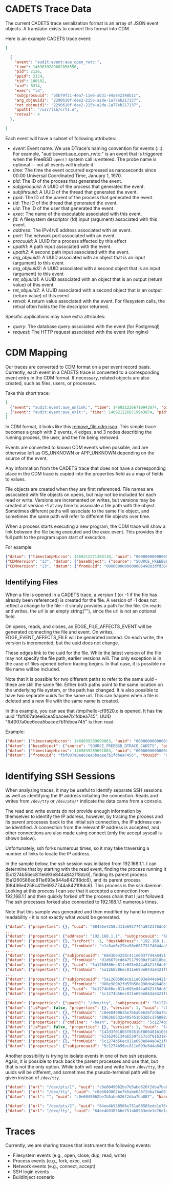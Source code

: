# CADETS Trace Data

The current CADETS trace serialization format is an array of JSON
event objects. A translator exists to convert this format into CDM.

Here is an example CADETS trace event:

```json
[

  {
	"event": "audit:event:aue_open_rwtc:",
	"time": 1469039289662056556,
	"pid": 2126,
	"ppid": 2124,
	"tid": 100102,
	"uid": 8314,
	"exec": "ld",
	"subjprocuuid": "b5b79f21-4ea7-11e6-ab31-44a842348b1c",
	"arg_objuuid1": "2290610f-dee2-215b-a2de-1a77eb217137",
	"ret_objuuid1": "2290610f-dee2-215b-a2de-1a77eb217137",
	"upath1": "/usr/lib/crt1.o",
	"retval": 4
  },

]
```

Each event will have a subset of following attributes:

* _event_: Event name. We use DTrace's naming convention for events
  (<dtrace provider>:<module>:<function>:<probe name>). For example,
  "audit:event:aue_open_rwtc:" is an event that is triggered when the
  FreeBSD `open()` system call is entered. The probe name is optional --
  not all events will include it.
* _time_: The time the event occurred expressed as nanoseconds since 00:00
  Universal Coordinated Time, January 1, 1970.
* _pid_: The ID of the process that generated the event.
* _subjprocuuid_: A UUID of the process that generated the event.
* _subjthruuid_: A UUID of the thread that generated the event.
* _ppid_: The ID of the parent of the process that generated the
  event.
* _tid_: The ID of the thread that generated the event.
* _uid_: The ID of the user that generated the event.
* _exec_: The name of the executable associated with this event.
* _fd_: A filesystem descriptor (fd) input (argument) associated with this event.
* _address_: The IPv4/v6 address associated with an event.
* _port_: The network port associated with an event.
* _procuuid_: A UUID for a process affected by this effect
* _upath1_: A path input associated with the event.
* _upath2_: A second path input associated with the event.
* _arg_objuuid1_: A UUID associated with an object that is an input
  (argument) to this event
* _arg_objuuid2_: A UUID associated with a second object
  that is an input (argument) to this event
* _ret_objuuid1_: A UUID associated with an object
  that is an output (return value) of this event
* _ret_objuuid2_: A UUID associated with a second object that is an
  output (return value) of this event
* _retval_: A return value associated with the event. For filesystem
  calls, the retval often holds the file descriptor returned.

Specific applications may have extra attributes:

* _query_: The database query associated with the event (for Postgresql)
* _request_: The HTTP request associated with the event (for nginx)

# CDM Mapping

Our traces are converted to CDM format on a per event record basis. Currently,
each event in a CADETS trace is converted to a corresponding event entry in the CDM format.
If necessary, related objects are also created, such as files, users, or
processes.

Take this short trace:
```json
[
  {"event": "audit:event:aue_unlink:", "time": 1469212266719943874, "pid": 3555, "ppid": 3554, "tid": 100153, "uid": 0, "exec": "remove_file", "subjprocuuid": "73bc6807-503a-11e6-b8c7-080027889132", "arg_objuuid1": "ea7eea24-097f-cf5b-bf09-a3843bcf40b6", "upath1": "/usr/home/strnad/unit_tests/temp.out", "retval": 0}
, {"event": "audit:event:aue_exit:", "time": 1469212266719943874, "pid": 3555, "ppid": 3554, "tid": 100153, "uid": 0, "exec": "remove_file", "subjprocuuid": "73bc6807-503a-11e6-b8c7-080027889132", "retval": 0}
]
```

In CDM format, it looks like this
[remove_file.cdm.json](./ripe_unit_tests_traces/cdm/remove_file.cdm.json). This
simple trace becomes a graph with 2 events, 4 edges, and 3 nodes describing the
running process, the user, and the file being removed.

Events are converted to known CDM events when possible, and are otherwise left
as OS_UNKNOWN or APP_UNKNOWN depending on the source of the event.

Any information from the CADETS trace that does not have a corresponding place
in the CDM trace is copied into the properties field as a map of fields to
values.

File objects are created when they are first referenced. File names are
associated with file objects on opens, but may not be included for each read or
write. Versions are incremented on writes, but versions may be created at
version -1 at any time to associate a file path with the object. Sometimes
different paths will associate to the same file object, and sometimes the same
path will refer to different file objects over time.

When a process starts executing a new program, the CDM trace will show a link
between the file being executed and the exec event. This provides the full path
to the program upon start of execution.

For example:
```json
{"datum": {"timestampMicros": 1469212271398110, "uuid": "00000000000000030000000000000019", "sequence": 25, "source": "SOURCE_FREEBSD_DTRACE_CADETS", "threadId": 100259, "type": "EVENT_EXECUTE", "properties": {"subjprocuuid": "76dd6962-503a-11e6-b8c7-080027889132", "arg_objuuid1": "c63c9e57-55b6-7d59-b655-e198f97d106e", "probe": "", "module": "event", "call": "aue_execve", "provider": "audit", "path": "/usr/local/bin/wget", "retval": "0", "upath1": "/usr/local/bin/wget"}}, "CDMVersion": "13"}
{"CDMVersion": "13", "datum": {"baseObject": {"source": "SOURCE_FREEBSD_DTRACE_CADETS", "properties": {}}, "uuid": "000000000000000649883dfd38c0a873", "url": "/usr/local/bin/wget", "isPipe": false, "version": 1, "properties": {}}}
{"CDMVersion": "13", "datum": {"fromUuid": "000000000000000649883dfd38c0a873", "toUuid": "00000000000000030000000000000019", "properties": {}, "timestamp": 1469212271398110, "type": "EDGE_FILE_AFFECTS_EVENT"}}
```

## Identifying Files


When a file is opened in a CADETS trace, a version 1 (or -1 if the file has
already been referenced) is created for the file. A version of -1 does not
reflect a change to the file - it simply provides a path for the file. On
reads and writes, the url is an empty string(""), since the url is not an
optional field.

On opens, reads, and closes, an EDGE_FILE_AFFECTS_EVENT will be generated
connecting the file and event. On writes, EDGE_EVENT_AFFECTS_FILE will be
generated instead. On each write, the version is incremented, but the uuid does
not change.

These edges link to the uuid for the file. While the latest version of the file 
may not specify the file path, earlier versions will. The only exception is in 
the case of files opened before tracing begins. In that case, it is possible no 
file name will be included.

Note that it is possible for two different paths to refer to the same uuid -
these are still the same file. Either both paths point to the same location on
the underlying file system, or the path has changed. It is also possible to
have two separate uuids for the same url. This can happen when a file is
deleted and a new file with the same name is created.

In this example, you can see that /tmp/hello-cf9520.o is opened. It has the
uuid "fbf007a0ee6cea5bacee7b1fdbea745".  UUID
"fbf007a0ee6cea5bacee7b1fdbea745" is then read.

Example:
```json
{"datum": {"timestampMicros": 1469039289690063, "uuid": "000000000000000300000000000000ef", "sequence": 239, "source": "SOURCE_FREEBSD_DTRACE_CADETS", "threadId": 100102, "type": "EVENT_OPEN", "properties": {"exec": "ld", "errno": "0", "flags": "0", "mode": "438", "call": "aue_open_rwtc", "retval": "9", "upath1": "/tmp/hello-cf9520.o"}}, "CDMVersion": "13"}
{"datum": {"baseObject": {"source": "SOURCE_FREEBSD_DTRACE_CADETS", "properties": {}}, "uuid": "fbf007a0ee6cea5bacee7b1fdbea7456", "url": "/tmp/hello-cf9520.o", "isPipe": false, "version": -1, "properties": {}}, "CDMVersion": "13"}
{"datum": {"timestampMicros": 1469039289691083, "uuid": "000000000000000300000000000000f2", "sequence": 242, "source": "SOURCE_FREEBSD_DTRACE_CADETS", "threadId": 100102, "type": "EVENT_READ", "properties": {"errno": "0", "fd": "9", "call": "aue_read", "retval": "1216", "exec": "ld"}}, "CDMVersion": "13"}
{"datum": {"fromUuid": "fbf007a0ee6cea5bacee7b1fdbea7456", "toUuid": "000000000000000300000000000000f2", "properties": {}, "timestamp": 1469039289691083, "type": "EDGE_FILE_AFFECTS_EVENT"}, "CDMVersion": "13"}
```

# Identifying SSH Sessions

When analysing traces, it may be useful to identify separate SSH sessions as
well as identifying the IP address initiating the connection. Reads and writes
from `/dev/tty` or `/dev/pts/*` indicate the data came from a console.

The read and write events do not provide enough information by themselves to
identify the IP address, however, by tracing the process and its parent
processes back to the initial ssh connection, the IP address can be identified.
A connection from the relevant IP address is accepted, and other connections
are also made using connect (only the accept syscall is shown below).  

Unfortunately, ssh forks numerous times, so it may take traversing a number of
links to locate the IP address. 

In the sample below, the ssh session was initiated from 192.168.1.1. I can
determine that by starting with the read event, finding the process running it
(5c1274b56ec811e693e844a8421f8dc6), finding its parent process
(5a1260586ec811e693e844a8421f8dc6), and its parent process
(68436e4258c411e6937744a8421f8dc6). This process is the ssh daemon. Looking at
this process I can see that it accepted a connection from 192.168.1.1 and then
quickly forked off the process chain that I just followed. The ssh processes
forked also connected to 192.168.1.1 numerous times.

Note that
this sample was generated and then modified by hand to improve readability - it
is not exactly what would be generated.

```json
{"datum": {"properties": {}, "uuid": "68436e4258c411e6937744a8421f8dc6", "pid": 868, "type": "SUBJECT_PROCESS", "ppid": 1, "source": "SOURCE_FREEBSD_DTRACE_CADETS"}, "CDMVersion": "13"}
...
{"datum": {"properties": {"address": "192.168.1.1", "subjprocuuid": "68436e4258c411e6937744a8421f8dc6", "port": "29348", "arg_objuuid1": "6843b94f58c411e6937744a8421f8dc6", "exec": "sshd", "call": "aue_accept", "retval": "5", "fd": "4", "arg_objuuid2": "5a1220326ec811e693e844a8421f8dc6"}, "uuid": "e1c8ad6c29ba56e68173f74644aa9e55", "timestampMicros": 1472571746503006, "threadId": 100094, "type": "EVENT_ACCEPT", "source": "SOURCE_FREEBSD_DTRACE_CADETS", "sequence": 0}, "CDMVersion": "13"}
{"datum": {"properties": {}, "srcPort": -1, "destAddress": "192.168.1.1", "srcAddress": "localhost", "uuid": "357a3fc1a1855ff2ad9d57376aada9c8", "baseObject": {"properties": {}, "source": "SOURCE_FREEBSD_DTRACE_CADETS"}, "destPort": 29348}, "CDMVersion": "13"}
{"datum": {"properties": {}, "fromUuid": "e1c8ad6c29ba56e68173f74644aa9e55", "toUuid": "357a3fc1a1855ff2ad9d57376aada9c8", "type": "EDGE_EVENT_AFFECTS_NETFLOW", "timestamp": 1472571746503006}, "CDMVersion": "13"}
...
{"datum": {"properties": {"subjprocuuid": "68436e4258c411e6937744a8421f8dc6", "exec": "sshd", "ret_objuuid1": "5a1260586ec811e693e844a8421f8dc6", "call": "aue_fork", "retval": "5334", "arg_pid": "5334", "ret_objuuid2": "5a1260586ec811e693e844a8421f8dc6"}, "uuid": "d1d6679cdd475179908ef14018be1c6a", "timestampMicros": 1472571746503878, "threadId": 100094, "type": "EVENT_FORK", "source": "SOURCE_FREEBSD_DTRACE_CADETS", "sequence": 1}, "CDMVersion": "13"}
{"datum": {"properties": {}, "fromUuid": "d1d6679cdd475179908ef14018be1c6a", "toUuid": "68436e4258c411e6937744a8421f8dc6", "type": "EDGE_EVENT_ISGENERATEDBY_SUBJECT", "timestamp": 1472571746503878}, "CDMVersion": "13"}
{"datum": {"properties": {}, "uuid": "5a1260586ec811e693e844a8421f8dc6", "pid": 5334, "type": "SUBJECT_PROCESS", "ppid": 868, "source": "SOURCE_FREEBSD_DTRACE_CADETS"}, "CDMVersion": "13"}
{"datum": {"properties": {}, "fromUuid": "5a1260586ec811e693e844a8421f8dc6", "toUuid": "68436e4258c411e6937744a8421f8dc6", "type": "EDGE_SUBJECT_HASPARENT_SUBJECT", "timestamp": 1472571746503878}, "CDMVersion": "13"}
...
{"datum": {"properties": {"subjprocuuid": "5a1260586ec811e693e844a8421f8dc6", "exec": "sshd", "ret_objuuid1": "5c1274b56ec811e693e844a8421f8dc6", "call": "aue_fork", "retval": "5337", "arg_pid": "5337", "ret_objuuid2": "5c1274b56ec811e693e844a8421f8dc6"}, "uuid": "986e989b2fd55b56a996de49648b3e72", "timestampMicros": 1472571749859869, "threadId": 100188, "type": "EVENT_FORK", "source": "SOURCE_FREEBSD_DTRACE_CADETS", "sequence": 2}, "CDMVersion": "13"}
{"datum": {"properties": {}, "fromUuid": "986e989b2fd55b56a996de49648b3e72", "toUuid": "5a1260586ec811e693e844a8421f8dc6", "type": "EDGE_EVENT_ISGENERATEDBY_SUBJECT", "timestamp": 1472571749859869}, "CDMVersion": "13"}
{"datum": {"properties": {}, "uuid": "5c1274b56ec811e693e844a8421f8dc6", "pid": 5337, "type": "SUBJECT_PROCESS", "ppid": 5334, "source": "SOURCE_FREEBSD_DTRACE_CADETS"}, "CDMVersion": "13"}
{"datum": {"properties": {}, "fromUuid": "5c1274b56ec811e693e844a8421f8dc6", "toUuid": "5a1260586ec811e693e844a8421f8dc6", "type": "EDGE_SUBJECT_HASPARENT_SUBJECT", "timestamp": 1472571749859869}, "CDMVersion": "13"}
...
{"datum": {"properties": {"upath1": "/dev/tty", "subjprocuuid": "5c1274b56ec811e693e844a8421f8dc6", "exec": "sshd", "ret_objuuid1": "c0e6049062be7b5abe626f2dba7ba087", "fd": "-100", "call": "aue_openat_rwtc", "retval": "11", "flags": "1", "mode": "0", "arg_objuuid1": "c0e6049062be7b5abe626f2dba7ba087"}, "uuid": "2963b6532a405451b63d6c17688029f5", "timestampMicros": 1472571749998870, "threadId": 100075, "type": "EVENT_OPEN", "source": "SOURCE_FREEBSD_DTRACE_CADETS", "sequence": 4}, "CDMVersion": "13"}
{"datum": {"isPipe": false, "properties": {}, "version": 1, "uuid": "c0e6049062be7b5abe626f2dba7ba087", "url": "/dev/tty", "baseObject": {"properties": {}, "source": "SOURCE_FREEBSD_DTRACE_CADETS"}}, "CDMVersion": "13"}
{"datum": {"properties": {}, "fromUuid": "c0e6049062be7b5abe626f2dba7ba087", "toUuid": "2963b6532a405451b63d6c17688029f5", "type": "EDGE_FILE_AFFECTS_EVENT", "timestamp": 1472571749998870}, "CDMVersion": "13"}
{"datum": {"properties": {}, "fromUuid": "2963b6532a405451b63d6c17688029f5", "toUuid": "5c1274b56ec811e693e844a8421f8dc6", "type": "EDGE_EVENT_ISGENERATEDBY_SUBJECT", "timestamp": 1472571749998870}, "CDMVersion": "13"}
{"datum": {"properties": {"cmdline": "-bash", "subjprocuuid": "5c1274b56ec811e693e844a8421f8dc6", "exec": "sshd", "arg_objuuid1": "142d3f01803f0351bf809481b103bfc8", "upath1": "/usr/local/bin/bash", "call": "aue_execve", "retval": "0"}, "uuid": "6336246134a6559fa57cdf91b3184cb7", "timestampMicros": 1472571750007870, "threadId": 100075, "type": "EVENT_EXECUTE", "source": "SOURCE_FREEBSD_DTRACE_CADETS", "sequence": 5}, "CDMVersion": "13"}
{"datum": {"isPipe": false, "properties": {}, "version": 1, "uuid": "142d3f01803f0351bf809481b103bfc8", "url": "/usr/local/bin/bash", "baseObject": {"properties": {}, "source": "SOURCE_FREEBSD_DTRACE_CADETS"}}, "CDMVersion": "13"}
{"datum": {"properties": {}, "fromUuid": "142d3f01803f0351bf809481b103bfc8", "toUuid": "6336246134a6559fa57cdf91b3184cb7", "type": "EDGE_FILE_AFFECTS_EVENT", "timestamp": 1472571750007870}, "CDMVersion": "13"}
{"datum": {"properties": {}, "fromUuid": "6336246134a6559fa57cdf91b3184cb7", "toUuid": "5c1274b56ec811e693e844a8421f8dc6", "type": "EDGE_EVENT_ISGENERATEDBY_SUBJECT", "timestamp": 1472571750007870}, "CDMVersion": "13"}
{"datum": {"properties": {}, "fromUuid": "5c1274b56ec811e693e844a8421f8dc6", "toUuid": "a0641a9b43305c75aa889c78da0a0a36", "type": "EDGE_SUBJECT_HASLOCALPRINCIPAL", "timestamp": 1472571750007870}, "CDMVersion": "13"}
{"datum": {"properties": {"subjprocuuid": "5c1274b56ec811e693e844a8421f8dc6", "exec": "bash", "arg_objuuid1": "c0e6049062be7b5abe626f2dba7ba087", "fd": "0", "retval": "1", "fdpath": "/dev/tty", "call": "aue_read"}, "uuid": "2164220f8c555a0ebc7ce75a3fc5416f", "timestampMicros": 1472571751238024, "threadId": 100075, "type": "EVENT_READ", "source": "SOURCE_FREEBSD_DTRACE_CADETS", "sequence": 6}, "CDMVersion": "13"}
```

Another possibility is trying to isolate events in one of two ssh sessions.
Again, it is possible to track back the parent processes and use that, but that
is not the only option. While both will read and write from `/dev/tty`, the
uuids will be different, and sometimes the pseudo-terminal path will be given
instead of `/dev/tty`. 

```json
{"datum": {"url": "/dev/pts/1", "uuid": "c0e6049062be7b5abe626f2dba7ba087", "baseObject": {"properties": {}, "source": "SOURCE_FREEBSD_DTRACE_CADETS"}, "properties": {}, "isPipe": false, "version": 1}, "CDMVersion": "13"}
{"datum": {"url": "/dev/tty", "uuid": "c0e6049062be7b5abe626f2dba7ba087", "baseObject": {"properties": {}, "source": "SOURCE_FREEBSD_DTRACE_CADETS"}, "properties": {}, "isPipe": false, "version": -1}, "CDMVersion": "13"}
{"datum": {"url": "", "uuid": "c0e6049062be7b5abe626f2dba7ba087", "baseObject": {"properties": {}, "source": "SOURCE_FREEBSD_DTRACE_CADETS"}, "properties": {}, "isPipe": false, "version": 2}, "CDMVersion": "13"}

{"datum": {"url": "/dev/pts/2", "uuid": "64ee4b938566e751a68583ede1e76e1a", "baseObject": {"properties": {}, "source": "SOURCE_FREEBSD_DTRACE_CADETS"}, "properties": {}, "isPipe": false, "version": 1}, "CDMVersion": "13"}
{"datum": {"url": "/dev/tty", "uuid": "64ee4b938566e751a68583ede1e76e1a", "baseObject": {"properties": {}, "source": "SOURCE_FREEBSD_DTRACE_CADETS"}, "properties": {}, "isPipe": false, "version": -1}, "CDMVersion": "13"}
```

# Traces

Currently, we are sharing traces that instrument the following events:

* Filesystem events (e.g., open, close, dup, read, write)
* Process events (e.g., fork, exec, exit)
* Network events (e.g., connect, accept)
* SSH login events
* BuildInject scenario
